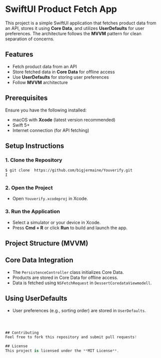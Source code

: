 # SwiftUI Product Fetch App

This project is a simple SwiftUI application that fetches product data from an API, stores it using **Core Data**, and utilizes **UserDefaults** for user preferences. The architecture follows the **MVVM** pattern for clean separation of concerns.

## Features
- Fetch product data from an API
- Store fetched data in **Core Data** for offline access
- Use **UserDefaults** for storing user preferences
- Follow **MVVM** architecture

## Prerequisites
Ensure you have the following installed:
- macOS with **Xcode** (latest version recommended)
- Swift 5+
- Internet connection (for API fetching)

## Setup Instructions

### 1. Clone the Repository
```sh
$ git clone  https://github.com/bigjermaine/Youverify.git
I
```

### 2. Open the Project
- Open `Youverify.xcodeproj` in Xcode.

### 3. Run the Application
- Select a simulator or your device in Xcode.
- Press **Cmd + R** or click **Run** to build and launch the app.

## Project Structure (MVVM)

## Core Data Integration
- The `PersistenceController` class initializes Core Data.
- Products are stored in Core Data for offline access.
- Data is fetched using `NSFetchRequest` in `DessertCoredataViewmodell`.

## Using UserDefaults
- User preferences (e.g., sorting order) are stored in `UserDefaults`.
```swift



## Contributing
Feel free to fork this repository and submit pull requests!

## License
This project is licensed under the **MIT License**.

